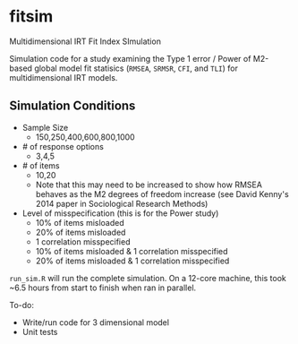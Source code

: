 # fitsim
Multidimensional IRT Fit Index SImulation

Simulation code for a study examining the Type 1 error / Power of M2-based global model fit statisics (`RMSEA`, `SRMSR`, `CFI`, and `TLI`) for multidimensional IRT models.

## Simulation Conditions

- Sample Size
  - 150,250,400,600,800,1000
- \# of response options 
  - 3,4,5
- \# of items
  - 10,20
  - Note that this may need to be increased to show how RMSEA behaves as the M2 degrees of freedom increase (see David Kenny's 2014 paper in Sociological Research Methods)
- Level of misspecification (this is for the Power study)
  - 10% of items misloaded
  - 20% of items misloaded
  - 1 correlation misspecified
  - 10% of items misloaded & 1 correlation misspecified
  - 20% of items misloaded & 1 correlation misspecified

`run_sim.R` will run the complete simulation. On a 12-core machine, this took ~6.5 hours from start to finish when ran in parallel.

To-do:
- Write/run code for 3 dimensional model
- Unit tests

